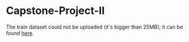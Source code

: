 # Capstone-Project-II
The train dataset could not be uploaded (it's bigger than 25MB); it can be found [here](http://yann.lecun.com/exdb/mnist/).
